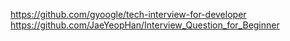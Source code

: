https://github.com/gyoogle/tech-interview-for-developer
https://github.com/JaeYeopHan/Interview_Question_for_Beginner